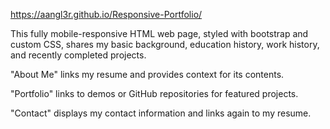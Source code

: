 https://aangl3r.github.io/Responsive-Portfolio/

This fully mobile-responsive HTML web page, styled with bootstrap and custom CSS, shares my basic background, education history, work history, and recently completed projects.

"About Me" links my resume and provides context for its contents.

"Portfolio" links to demos or GitHub repositories for featured projects.

"Contact" displays my contact information and links again to my resume.
